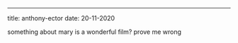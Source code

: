 ---
title: anthony-ector 
date: 20-11-2020

something about mary is a wonderful film? prove me wrong
